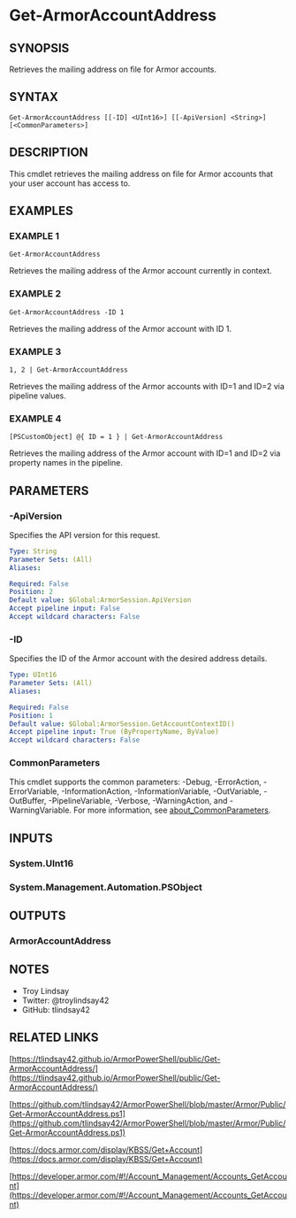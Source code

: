 # Get-ArmorAccountAddress

## SYNOPSIS
Retrieves the mailing address on file for Armor accounts.

## SYNTAX

```
Get-ArmorAccountAddress [[-ID] <UInt16>] [[-ApiVersion] <String>] [<CommonParameters>]
```

## DESCRIPTION
This cmdlet retrieves the mailing address on file for Armor accounts that your
user account has access to.

## EXAMPLES

### EXAMPLE 1
```
Get-ArmorAccountAddress
```

Retrieves the mailing address of the Armor account currently in context.

### EXAMPLE 2
```
Get-ArmorAccountAddress -ID 1
```

Retrieves the mailing address of the Armor account with ID 1.

### EXAMPLE 3
```
1, 2 | Get-ArmorAccountAddress
```

Retrieves the mailing address of the Armor accounts with ID=1 and ID=2 via
pipeline values.

### EXAMPLE 4
```
[PSCustomObject] @{ ID = 1 } | Get-ArmorAccountAddress
```

Retrieves the mailing address of the Armor account with ID=1 and ID=2 via
property names in the pipeline.

## PARAMETERS

### -ApiVersion
Specifies the API version for this request.

```yaml
Type: String
Parameter Sets: (All)
Aliases:

Required: False
Position: 2
Default value: $Global:ArmorSession.ApiVersion
Accept pipeline input: False
Accept wildcard characters: False
```

### -ID
Specifies the ID of the Armor account with the desired address details.

```yaml
Type: UInt16
Parameter Sets: (All)
Aliases:

Required: False
Position: 1
Default value: $Global:ArmorSession.GetAccountContextID()
Accept pipeline input: True (ByPropertyName, ByValue)
Accept wildcard characters: False
```

### CommonParameters
This cmdlet supports the common parameters: -Debug, -ErrorAction, -ErrorVariable, -InformationAction, -InformationVariable, -OutVariable, -OutBuffer, -PipelineVariable, -Verbose, -WarningAction, and -WarningVariable. For more information, see [about_CommonParameters](http://go.microsoft.com/fwlink/?LinkID=113216).

## INPUTS

### System.UInt16
### System.Management.Automation.PSObject
## OUTPUTS

### ArmorAccountAddress
## NOTES
- Troy Lindsay
- Twitter: @troylindsay42
- GitHub: tlindsay42

## RELATED LINKS

[https://tlindsay42.github.io/ArmorPowerShell/public/Get-ArmorAccountAddress/](https://tlindsay42.github.io/ArmorPowerShell/public/Get-ArmorAccountAddress/)

[https://github.com/tlindsay42/ArmorPowerShell/blob/master/Armor/Public/Get-ArmorAccountAddress.ps1](https://github.com/tlindsay42/ArmorPowerShell/blob/master/Armor/Public/Get-ArmorAccountAddress.ps1)

[https://docs.armor.com/display/KBSS/Get+Account](https://docs.armor.com/display/KBSS/Get+Account)

[https://developer.armor.com/#!/Account_Management/Accounts_GetAccount](https://developer.armor.com/#!/Account_Management/Accounts_GetAccount)

